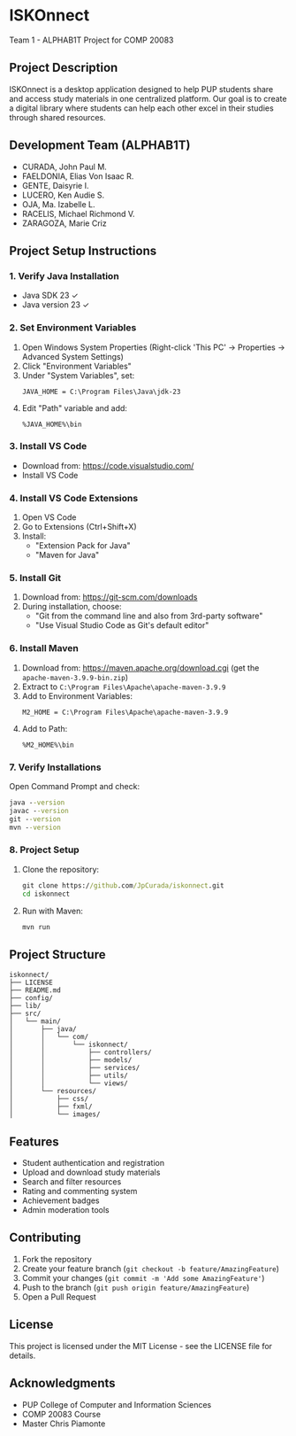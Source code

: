# ISKOnnect
Team 1 - ALPHAB1T Project for COMP 20083

## Project Description
ISKOnnect is a desktop application designed to help PUP students share and access study materials in one centralized platform. Our goal is to create a digital library where students can help each other excel in their studies through shared resources.

## Development Team (ALPHAB1T)
- CURADA, John Paul M.
- FAELDONIA, Elias Von Isaac R.
- GENTE, Daisyrie I.
- LUCERO, Ken Audie S.
- OJA, Ma. Izabelle L.
- RACELIS, Michael Richmond V.
- ZARAGOZA, Marie Criz

## Project Setup Instructions

### 1. **Verify Java Installation** 
- Java SDK 23 ✓
- Java version 23 ✓

### 2. **Set Environment Variables**
1. Open Windows System Properties (Right-click 'This PC' → Properties → Advanced System Settings)
2. Click "Environment Variables"
3. Under "System Variables", set:
   ```
   JAVA_HOME = C:\Program Files\Java\jdk-23
   ```
4. Edit "Path" variable and add:
   ```
   %JAVA_HOME%\bin
   ```

### 3. **Install VS Code**
- Download from: https://code.visualstudio.com/
- Install VS Code

### 4. **Install VS Code Extensions**
1. Open VS Code
2. Go to Extensions (Ctrl+Shift+X)
3. Install:
   - "Extension Pack for Java"
   - "Maven for Java"

### 5. **Install Git**
1. Download from: https://git-scm.com/downloads
2. During installation, choose:
   - "Git from the command line and also from 3rd-party software"
   - "Use Visual Studio Code as Git's default editor"

### 6. **Install Maven**
1. Download from: https://maven.apache.org/download.cgi (get the `apache-maven-3.9.9-bin.zip`)
2. Extract to `C:\Program Files\Apache\apache-maven-3.9.9`
3. Add to Environment Variables:
   ```
   M2_HOME = C:\Program Files\Apache\apache-maven-3.9.9
   ```
4. Add to Path:
   ```
   %M2_HOME%\bin
   ```

### 7. **Verify Installations**
Open Command Prompt and check:
```cmd
java --version
javac --version
git --version
mvn --version
```

### 8. **Project Setup**
1. Clone the repository:
   ```cmd
   git clone https://github.com/JpCurada/iskonnect.git
   cd iskonnect
   ```
2. Run with Maven:
   ```cmd
   mvn run
   ```

## Project Structure
```
iskonnect/
├── LICENSE
├── README.md
├── config/
├── lib/
├── src/
│   └── main/
│       ├── java/
│       │   └── com/
│       │       └── iskonnect/
│       │           ├── controllers/
│       │           ├── models/
│       │           ├── services/
│       │           ├── utils/
│       │           └── views/
│       └── resources/
│           ├── css/
│           ├── fxml/
│           └── images/
```

## Features
- Student authentication and registration
- Upload and download study materials
- Search and filter resources
- Rating and commenting system
- Achievement badges
- Admin moderation tools

## Contributing
1. Fork the repository
2. Create your feature branch (`git checkout -b feature/AmazingFeature`)
3. Commit your changes (`git commit -m 'Add some AmazingFeature'`)
4. Push to the branch (`git push origin feature/AmazingFeature`)
5. Open a Pull Request

## License
This project is licensed under the MIT License - see the LICENSE file for details.

## Acknowledgments
- PUP College of Computer and Information Sciences
- COMP 20083 Course
- Master Chris Piamonte
